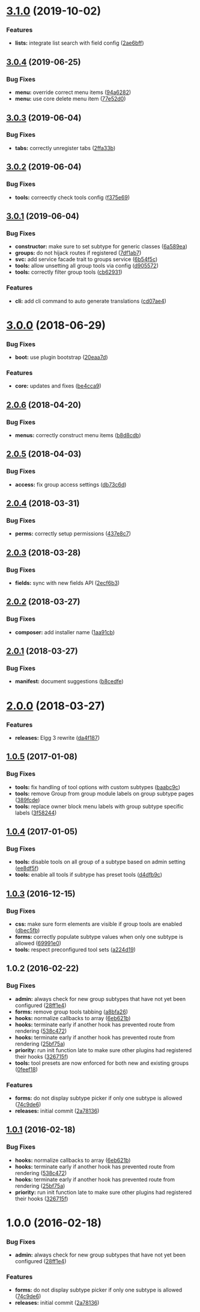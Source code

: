 <a name="3.1.0"></a>
# [3.1.0](https://github.com/hypeJunction/Elgg3-hypeGroups/compare/3.0.4...3.1.0) (2019-10-02)


### Features

* **lists:** integrate list search with field config ([2ae6bff](https://github.com/hypeJunction/Elgg3-hypeGroups/commit/2ae6bff))



<a name="3.0.4"></a>
## [3.0.4](https://github.com/hypeJunction/Elgg3-hypeGroups/compare/3.0.3...3.0.4) (2019-06-25)


### Bug Fixes

* **menu:** override correct menu items ([94a6282](https://github.com/hypeJunction/Elgg3-hypeGroups/commit/94a6282))
* **menu:** use core delete menu item ([77e52d0](https://github.com/hypeJunction/Elgg3-hypeGroups/commit/77e52d0))



<a name="3.0.3"></a>
## [3.0.3](https://github.com/hypeJunction/Elgg3-hypeGroups/compare/3.0.2...3.0.3) (2019-06-04)


### Bug Fixes

* **tabs:** correctly unregister tabs ([2ffa33b](https://github.com/hypeJunction/Elgg3-hypeGroups/commit/2ffa33b))



<a name="3.0.2"></a>
## [3.0.2](https://github.com/hypeJunction/Elgg3-hypeGroups/compare/3.0.1...3.0.2) (2019-06-04)


### Bug Fixes

* **tools:** correectly check tools config ([f375e69](https://github.com/hypeJunction/Elgg3-hypeGroups/commit/f375e69))



<a name="3.0.1"></a>
## [3.0.1](https://github.com/hypeJunction/Elgg3-hypeGroups/compare/3.0.0...3.0.1) (2019-06-04)


### Bug Fixes

* **constructor:** make sure to set subtype for generic classes ([6a589ea](https://github.com/hypeJunction/Elgg3-hypeGroups/commit/6a589ea))
* **groups:** do not hijack routes if registered ([7df1ab7](https://github.com/hypeJunction/Elgg3-hypeGroups/commit/7df1ab7))
* **svc:** add service facade trait to groups service ([6b54f5c](https://github.com/hypeJunction/Elgg3-hypeGroups/commit/6b54f5c))
* **tools:** allow unsetting all group tools via config ([d905572](https://github.com/hypeJunction/Elgg3-hypeGroups/commit/d905572))
* **tools:** correctly filter group tools ([cb62931](https://github.com/hypeJunction/Elgg3-hypeGroups/commit/cb62931))


### Features

* **cli:** add cli command to auto generate translations ([cd07ae4](https://github.com/hypeJunction/Elgg3-hypeGroups/commit/cd07ae4))



<a name="3.0.0"></a>
# [3.0.0](https://github.com/hypeJunctionPro/Elgg3-hypeGroups/compare/2.0.6...3.0.0) (2018-06-29)


### Bug Fixes

* **boot:** use plugin bootstrap ([20eaa7d](https://github.com/hypeJunctionPro/Elgg3-hypeGroups/commit/20eaa7d))


### Features

* **core:** updates and fixes ([be4cca9](https://github.com/hypeJunctionPro/Elgg3-hypeGroups/commit/be4cca9))



<a name="2.0.6"></a>
## [2.0.6](https://github.com/hypeJunctionPro/Elgg3-hypeGroups/compare/2.0.5...2.0.6) (2018-04-20)


### Bug Fixes

* **menus:** correctly construct menu items ([b8d8cdb](https://github.com/hypeJunctionPro/Elgg3-hypeGroups/commit/b8d8cdb))



<a name="2.0.5"></a>
## [2.0.5](https://github.com/hypeJunctionPro/Elgg3-hypeGroups/compare/2.0.4...2.0.5) (2018-04-03)


### Bug Fixes

* **access:** fix group access settings ([db73c6d](https://github.com/hypeJunctionPro/Elgg3-hypeGroups/commit/db73c6d))



<a name="2.0.4"></a>
## [2.0.4](https://github.com/hypeJunctionPro/Elgg3-hypeGroups/compare/2.0.3...2.0.4) (2018-03-31)


### Bug Fixes

* **perms:** correctly setup permissions ([437e8c7](https://github.com/hypeJunctionPro/Elgg3-hypeGroups/commit/437e8c7))



<a name="2.0.3"></a>
## [2.0.3](https://github.com/hypeJunctionPro/Elgg3-hypeGroups/compare/2.0.2...2.0.3) (2018-03-28)


### Bug Fixes

* **fields:** sync with new fields API ([2ecf6b3](https://github.com/hypeJunctionPro/Elgg3-hypeGroups/commit/2ecf6b3))



<a name="2.0.2"></a>
## [2.0.2](https://github.com/hypeJunctionPro/Elgg3-hypeGroups/compare/2.0.1...2.0.2) (2018-03-27)


### Bug Fixes

* **composer:** add installer name ([1aa91cb](https://github.com/hypeJunctionPro/Elgg3-hypeGroups/commit/1aa91cb))



<a name="2.0.1"></a>
## [2.0.1](https://github.com/hypeJunctionPro/Elgg3-hypeGroups/compare/2.0.0...2.0.1) (2018-03-27)


### Bug Fixes

* **manifest:** document suggestions ([b8cedfe](https://github.com/hypeJunctionPro/Elgg3-hypeGroups/commit/b8cedfe))



<a name="2.0.0"></a>
# [2.0.0](https://github.com/hypeJunctionPro/Elgg3-hypeGroups/compare/1.0.5...2.0.0) (2018-03-27)


### Features

* **releases:** Elgg 3 rewrite ([da4f187](https://github.com/hypeJunctionPro/Elgg3-hypeGroups/commit/da4f187))



<a name="1.0.5"></a>
## [1.0.5](https://github.com/hypeJunction/Elgg-group_subtypes/compare/1.0.4...v1.0.5) (2017-01-08)


### Bug Fixes

* **tools:** fix handling of tool options with custom subtypes ([baabc9c](https://github.com/hypeJunction/Elgg-group_subtypes/commit/baabc9c))
* **tools:** remove Group from group module labels on group subtype pages ([389fcde](https://github.com/hypeJunction/Elgg-group_subtypes/commit/389fcde))
* **tools:** replace owner block menu labels with group subtype specific labels ([3f58244](https://github.com/hypeJunction/Elgg-group_subtypes/commit/3f58244))



<a name="1.0.4"></a>
## [1.0.4](https://github.com/hypeJunction/Elgg-group_subtypes/compare/1.0.3...v1.0.4) (2017-01-05)


### Bug Fixes

* **tools:** disable tools on all group of a subtype based on admin setting ([ee8df5f](https://github.com/hypeJunction/Elgg-group_subtypes/commit/ee8df5f))
* **tools:** enable all tools if subtype has preset tools ([d4dfb9c](https://github.com/hypeJunction/Elgg-group_subtypes/commit/d4dfb9c))



<a name="1.0.3"></a>
## [1.0.3](https://github.com/hypeJunction/Elgg-group_subtypes/compare/1.0.2...v1.0.3) (2016-12-15)


### Bug Fixes

* **css:** make sure form elements are visible if group tools are enabled ([dbec5fb](https://github.com/hypeJunction/Elgg-group_subtypes/commit/dbec5fb))
* **forms:** correctly populate subtype values when only one subtype is allowed ([69991e0](https://github.com/hypeJunction/Elgg-group_subtypes/commit/69991e0))
* **tools:** respect preconfigured tool sets ([a224d19](https://github.com/hypeJunction/Elgg-group_subtypes/commit/a224d19))



<a name="1.0.2"></a>
## 1.0.2 (2016-02-22)


### Bug Fixes

* **admin:** always check for new group subtypes that have not yet been configured ([28ff1e4](https://github.com/hypeJunction/Elgg-group_subtypes/commit/28ff1e4))
* **forms:** remove group tools tabbing ([a8bfa26](https://github.com/hypeJunction/Elgg-group_subtypes/commit/a8bfa26))
* **hooks:** normalize callbacks to array ([6eb621b](https://github.com/hypeJunction/Elgg-group_subtypes/commit/6eb621b))
* **hooks:** terminate early if another hook has prevented route from rendering ([538c472](https://github.com/hypeJunction/Elgg-group_subtypes/commit/538c472))
* **hooks:** terminate early if another hook has prevented route from rendering ([25bf75a](https://github.com/hypeJunction/Elgg-group_subtypes/commit/25bf75a))
* **priority:** run init function late to make sure other plugins had registered their hooks ([326715f](https://github.com/hypeJunction/Elgg-group_subtypes/commit/326715f))
* **tools:** tool presets are now enforced for both new and existing groups ([0feef18](https://github.com/hypeJunction/Elgg-group_subtypes/commit/0feef18))

### Features

* **forms:** do not display subtype picker if only one subtype is allowed ([74c9de6](https://github.com/hypeJunction/Elgg-group_subtypes/commit/74c9de6))
* **releases:** initial commit ([2a78136](https://github.com/hypeJunction/Elgg-group_subtypes/commit/2a78136))



<a name="1.0.1"></a>
## [1.0.1](https://github.com/hypeJunction/Elgg-group_subtypes/compare/1.0.0...v1.0.1) (2016-02-18)


### Bug Fixes

* **hooks:** normalize callbacks to array ([6eb621b](https://github.com/hypeJunction/Elgg-group_subtypes/commit/6eb621b))
* **hooks:** terminate early if another hook has prevented route from rendering ([538c472](https://github.com/hypeJunction/Elgg-group_subtypes/commit/538c472))
* **hooks:** terminate early if another hook has prevented route from rendering ([25bf75a](https://github.com/hypeJunction/Elgg-group_subtypes/commit/25bf75a))
* **priority:** run init function late to make sure other plugins had registered their hooks ([326715f](https://github.com/hypeJunction/Elgg-group_subtypes/commit/326715f))



<a name="1.0.0"></a>
# 1.0.0 (2016-02-18)


### Bug Fixes

* **admin:** always check for new group subtypes that have not yet been configured ([28ff1e4](https://github.com/hypeJunction/Elgg-group_subtypes/commit/28ff1e4))

### Features

* **forms:** do not display subtype picker if only one subtype is allowed ([74c9de6](https://github.com/hypeJunction/Elgg-group_subtypes/commit/74c9de6))
* **releases:** initial commit ([2a78136](https://github.com/hypeJunction/Elgg-group_subtypes/commit/2a78136))



